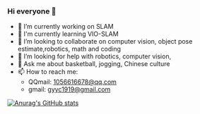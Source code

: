 ### Hi everyone 👋


- 🔭 I’m currently working on SLAM
- 🌱 I'm currently learning VIO-SLAM
- 👯 I’m looking to collaborate on computer vision, object pose estimate,robotics, math and coding
- 🤔 I’m looking for help with robotics, computer vision, 
- 💬 Ask me about basketball, jogging, Chinese culture
- 📫 How to reach me: 
  - QQmail: 1056616678@qq.com
  - gmail: gyyc1919@gmail.com

<!--
**gyyc233/gyyc233** is a ✨ _special_ ✨ repository because its `README.md` (this file) appears on your GitHub profile.

Here are some ideas to get you started:

- 🔭 I’m currently working on ...
- 🌱 I’m currently learning ...
- 👯 I’m looking to collaborate on ...
- 🤔 I’m looking for help with ...
- 💬 Ask me about ...
- 📫 How to reach me: ...
- 😄 Pronouns: ...
- ⚡ Fun fact: ...
-->

[![Anurag's GitHub stats](https://github-readme-stats.vercel.app/api?username=gyyc233)](https://github.com/gyyc233)
